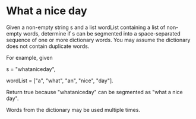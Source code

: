 # What a nice day

Given a non-empty string s and a list wordList containing a list of non-empty words, determine if s can be segmented into a space-separated sequence of one or more dictionary words. You may assume the dictionary does not contain duplicate words.

For example, given

s = "whataniceday",

wordList = ["a", "what", "an", "nice", "day"].

Return true because "whataniceday" can be segmented as "what a nice day".

Words from the dictionary may be used multiple times.
